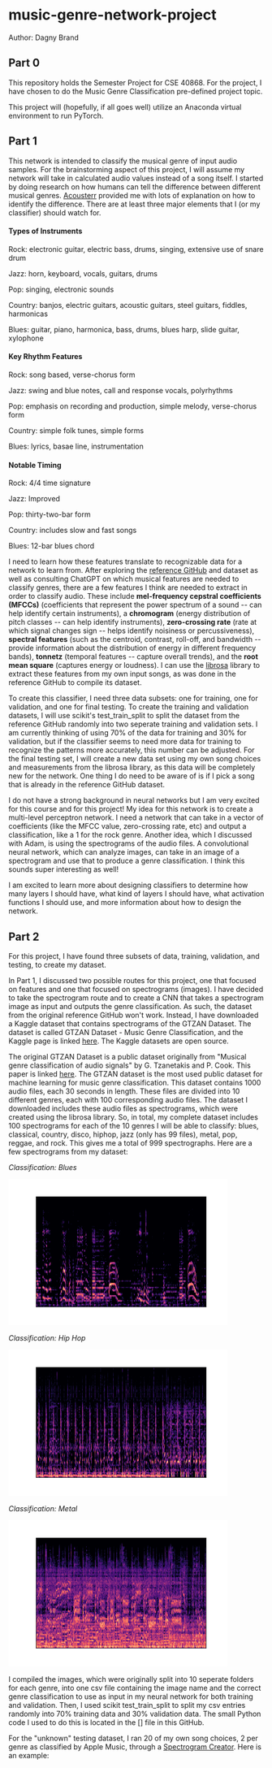 # music-genre-network-project
Author: Dagny Brand

## Part 0
This repository holds the Semester Project for CSE 40868. For the project, I have chosen to do the Music Genre Classification pre-defined project topic.

This project will (hopefully, if all goes well) utilize an Anaconda virtual environment to run PyTorch.

## Part 1

This network is intended to classify the musical genre of input audio samples. For the brainstorming aspect of this project, I will assume my network will take in calculated audio values instead of a song itself. I started by doing research on how humans can tell the difference between different musical genres. [Acousterr](https://www.acousterr.com/blog/how-to-identify-different-genres-of-music) provided me with lots of explanation on how to identify the difference. There are at least three major elements that I (or my classifier) should watch for.

#### Types of Instruments

Rock: electronic guitar, electric bass, drums, singing, extensive use of snare drum

Jazz: horn, keyboard, vocals, guitars, drums

Pop: singing, electronic sounds

Country: banjos, electric guitars, acoustic guitars, steel guitars, fiddles, harmonicas

Blues: guitar, piano, harmonica, bass, drums, blues harp, slide guitar, xylophone


 #### Key Rhythm Features

 Rock: song based, verse-chorus form

 Jazz: swing and blue notes, call and response vocals, polyrhythms

 Pop: emphasis on recording and production, simple melody, verse-chorus form

 Country: simple folk tunes, simple forms

 Blues: lyrics, basae line, instrumentation



 #### Notable Timing

 Rock: 4/4 time signature

 Jazz: Improved

 Pop: thirty-two-bar form

 Country: includes slow and fast songs

 Blues: 12-bar blues chord


 I need to learn how these features translate to recognizable data for a network to learn from. After exploring the [reference GitHub](https://github.com/mdeff/fma) and dataset as well as consulting ChatGPT on which musical features are needed to classify genres, there are a few features I think are needed to extract in order to classify audio. These include **mel-frequency cepstral coefficients (MFCCs)** (coefficients that represent the power spectrum of a sound -- can help identify certain instruments), a **chromogram** (energy distribution of pitch classes -- can help identify instruments), **zero-crossing rate** (rate at which signal changes sign -- helps identify noisiness or percussiveness), **spectral features** (such as the centroid, contrast, roll-off, and bandwidth -- provide information about the distribution of energy in different frequency bands), **tonnetz** (temporal features -- capture overall trends), and the **root mean square** (captures energy or loudness). I can use the [librosa](https://librosa.org/doc/latest/feature.html) library to extract these features from my own input songs, as was done in the reference GitHub to compile its dataset. 


 To create this classifier, I need three data subsets: one for training, one for validation, and one for final testing. To create the training and validation datasets, I will  use scikit's test_train_split to split the dataset from the reference GitHub  randomly into two seperate training and validation sets. I am currently thinking of using 70% of the data for training and 30% for validation, but if the classifier seems to need more data for training to recognize the patterns more accurately, this number can be adjusted. For the final testing set, I will create a new data set using my own song choices and measurements from the librosa library, as this data will be completely new for the network. One thing I do need to be aware of is if I pick a song that is already in the reference GitHub dataset. 


 I do not have a strong background in neural networks but I am very excited for this course and for this project! My idea for this network is to create a multi-level perceptron network. I need a network that can take in a vector of coefficients (like the MFCC value, zero-crossing rate, etc) and output a classification, like a 1 for the rock genre. Another idea, which I discussed with Adam, is using the spectrograms of the audio files. A convolutional neural network, which can analyze images, can take in an image of a spectrogram and use that to produce a genre classification. I think this sounds super interesting as well!

 I am excited to learn more about designing classifiers to determine how many layers I should have, what kind of layers I should have, what activation functions I should use, and more information about how to design the network.


## Part 2

For this project, I have found three subsets of data, training, validation, and testing, to create my dataset. 

In Part 1, I discussed two possible routes for this project, one that focused on features and one that focused on spectrograms (images). I have decided to take the spectrogram route and to create a CNN that takes a spectrogram image as input and outputs the genre classification. As such, the dataset from the original reference GitHub won't work. Instead, I have downloaded a Kaggle dataset that contains spectrograms of the GTZAN Dataset. The dataset is called GTZAN Dataset - Music Genre Classification, and the Kaggle page is linked [here](https://www.kaggle.com/datasets/andradaolteanu/gtzan-dataset-music-genre-classification?resource=download). The Kaggle datasets are open source.

The original GTZAN Dataset is a public dataset originally from "Musical genre classification of audio signals" by G. Tzanetakis and P. Cook. This paper is linked [here](https://ieeexplore.ieee.org/document/1021072). The GTZAN dataset is the most used public dataset for machine learning for music genre classification. This dataset contains 1000 audio files, each 30 seconds in length. These files are divided into 10 different genres, each with 100 corresponding audio files. The dataset I downloaded includes these audio files as spectrograms, which were created using the librosa library. So, in total, my complete dataset includes 100 spectrograms for each of the 10 genres I will be able to classify: blues, classical, country, disco, hiphop, jazz (only has 99 files), metal, pop, reggae, and rock. This gives me a total of 999 spectrographs. Here are a few spectrograms from my dataset:

*Classification: Blues*

![Blues Spectrogram](/data_samples/blues00009.png "Classification: Blues")

*Classification: Hip Hop*

![Hip Hop Spectrogram](/data_samples/hiphop00003.png "Classification: Hip Hop")

*Classification: Metal*

![Metal Spectrogram](/data_samples/metal00002.png "Classification: Metal")


I compiled the images, which were originally split into 10 seperate folders for each genre, into one csv file containing the image name and the correct genre classification to use as input in my neural network for both training and validation. Then, I used scikit test_train_split to split my csv entries randomly into 70% training data and 30% validation data. The small Python code I used to do this is located in the [] file in this GitHub.

For the "unknown" testing dataset, I ran 20 of my own song choices, 2 per genre as classified by Apple Music, through a [Spectrogram Creator](https://convert.ing-now.com/audio-spectrogram-creator/). Here is an example:
